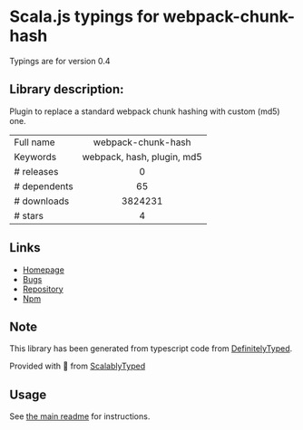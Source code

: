 
# Scala.js typings for webpack-chunk-hash

Typings are for version 0.4

## Library description:
Plugin to replace a standard webpack chunk hashing with custom (md5) one.

|                    |                 |
| ------------------ | :-------------: |
| Full name          | webpack-chunk-hash |
| Keywords           | webpack, hash, plugin, md5 |
| # releases         | 0 |
| # dependents       | 65 |
| # downloads        | 3824231 |
| # stars            | 4 |

## Links
- [Homepage](https://github.com/alexindigo/webpack-chunk-hash#readme)
- [Bugs](https://github.com/alexindigo/webpack-chunk-hash/issues)
- [Repository](https://github.com/alexindigo/webpack-chunk-hash)
- [Npm](https://www.npmjs.com/package/webpack-chunk-hash)
    


## Note
This library has been generated from typescript code from [DefinitelyTyped](https://definitelytyped.org).

Provided with :purple_heart: from [ScalablyTyped](https://github.com/oyvindberg/ScalablyTyped)

## Usage
See [the main readme](../../readme.md) for instructions.


